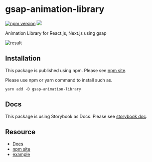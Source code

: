 # gsap-animation-library

[![npm version](https://badge.fury.io/js/gsap-animation-library.svg)](https://badge.fury.io/js/gsap-animation-library) ![](https://github.com/ruritoBlogger/gsap-animation-library/actions/workflows/pull-request-develop.yml/badge.svg)

Animation Library for React.js, Next.js using gsap

![result](https://user-images.githubusercontent.com/40134104/131024867-ca159043-12fd-4a49-a2f4-c46a77c8f8da.gif)

## Installation

This package is published using npm. Please see [npm site](https://www.npmjs.com/package/gsap-animation-library).

Please use npm or yarn command to install such as.

`yarn add -D gsap-animation-library`

## Docs

This package is using Storybook as Docs. Please see [storybook doc](https://gsap-animation-library.rurito0125.dev/).

## Resource

- [Docs](https://gsap-animation-library.rurito0125.dev/)
- [npm site](https://www.npmjs.com/package/gsap-animation-library)
- [example](https://rurito0125.dev)
